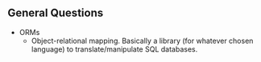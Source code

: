 ## General Questions
- ORMs
  - Object-relational mapping. Basically a library (for whatever chosen language) to translate/manipulate SQL databases.